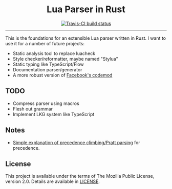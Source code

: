 <h1 align="center">Lua Parser in Rust</h1>

<div align="center">
	<a href="https://travis-ci.org/LPGhatguy/lua-parser">
		<img src="https://api.travis-ci.org/LPGhatguy/lua-parser.svg?branch=master" alt="Travis-CI build status" />
	</a>
</div>

<hr />

This is the foundations for an extensible Lua parser written in Rust. I want to use it for a number of future projects:

* Static analysis tool to replace luacheck
* Style checker/reformatter, maybe named "Stylua"
* Static typing like TypeScript/Flow
* Documentation parser/generator
* A more robust version of [Facebook's codemod](https://github.com/facebook/codemod)

## TODO
* Compress parser using macros
* Flesh out grammar
* Implement LKG system like TypeScript

## Notes
* [Simple explanation of precedence climbing/Pratt parsing](https://news.ycombinator.com/item?id=13915458) for precedence.

## License
This project is available under the terms of The Mozilla Public License, version 2.0. Details are available in [LICENSE](LICENSE).